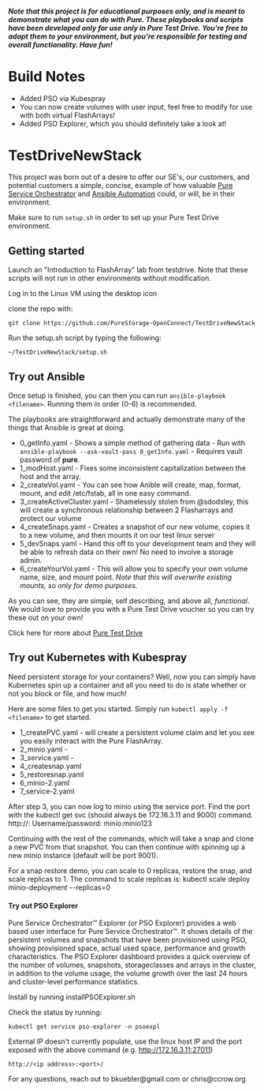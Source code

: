 #### *Note that this project is for educational purposes only, and is meant to demonstrate what you can do with Pure. These playbooks and scripts have been developed only for use only in Pure Test Drive. You're free to adapt them to your environment, but you're responsible for testing and overall functionality. Have fun!*

# Build Notes
* Added PSO via Kubespray
* You can now create volumes with user input, feel free to modify for use with both virtual FlashArrays!
* Added PSO Explorer, which you should definitely take a look at!

# TestDriveNewStack

This project was born out of a desire to offer our SE's, our customers, and potential customers a simple, concise, example of how valuable [Pure Service Orchestrator](https://github.com/purestorage/pso-csi#pure-service-orchestrator-pso-csi-driver)  and [Ansible Automation](https://galaxy.ansible.com/purestorage) could, or will, be in their environment.

Make sure to run `setup.sh` in order to set up your Pure Test Drive environment.


## Getting started

Launch an "Introduction to FlashArray" lab from testdrive. Note that these scripts will not run in other environments without modification.

Log in to the Linux VM using the desktop icon

clone the repo with:
```
git clone https://github.com/PureStorage-OpenConnect/TestDriveNewStack
```

Run the setup.sh script by typing the following:
```
~/TestDriveNewStack/setup.sh
```

## Try out Ansible

Once setup is finished, you can then you can run `ansible-playbook <filename>`. Running them in order (0-6) is recommended.

The playbooks are straightforward and actually demonstrate many of the things that Ansible is great at doing.

* 0_getInfo.yaml - Shows a simple method of gathering data - Run with `ansible-playbook --ask-vault-pass 0_getInfo.yaml` - Requires vault password of **pure**.
* 1_modHost.yaml - Fixes some inconsistent capitalization between the host and the array.
* 2_createVol.yaml - You can see how Anible will create, map, format, mount, and edit /etc/fstab, all in one easy command.
* 3_createActiveCluster.yaml - Shamelessly stolen from @sdodsley, this will create a synchronous relationship between 2 Flasharrays and protect our volume
* 4_createSnaps.yaml - Creates a snapshot of our new volume, copies it to a new volume, and then mounts it on our test linux server
* 5_devSnaps.yaml - Hand this off to your development team and they will be able to refresh data on their own! No need to involve a storage admin.
* 6_createYourVol.yaml - This will allow you to specify your own volume name, size, and mount point. *Note that this will overwrite existing mounts, so only for demo purposes.*

As you can see, they are simple, self describing, and above all, *functional*. We would love to provide you with a Pure Test Drive voucher so you can try these out on your own!

Click here for more about [Pure Test Drive](https://www.purestorage.com/products/flasharray-x/test-drive.html)



## Try out Kubernetes with Kubespray

Need persistent storage for your containers? Well, now you can simply have Kubernetes spin up a container and all you need to do is state whether or not you block or file, and how much!

Here are some files to get you started. Simply run `kubectl apply -f <filename>` to get started.



* 1_createPVC.yaml - will create a persistent volume claim and let you see you easily interact with the Pure FlashArray.
* 2_minio.yaml -
* 3_service.yaml -
* 4_createsnap.yaml
* 5_restoresnap.yaml
* 6_minio-2.yaml
* 7_service-2.yaml

After step 3, you can now log to minio using the service port. Find the port with the kubectl get svc (should always be 172.16.3.11 and 9000) command. http://<linuxIP>:<port> Username/password: minio:minio123

Continuing with the rest of the commands, which will take a snap and clone a new PVC from that snapshot. You can then continue with spinning up a new minio instance (default will be port 9001).

For a snap restore demo, you can scale to 0 replicas, restore the snap, and scale replicas to 1. The command to scale replicas is:
kubectl scale deploy minio-deployment --replicas=0

#### Try out PSO Explorer

Pure Service Orchestrator™ Explorer (or PSO Explorer) provides a web based user interface for Pure Service Orchestrator™. It shows details of the persistent volumes and snapshots that have been provisioned using PSO, showing provisioned space, actual used space, performance and growth characteristics. The PSO Explorer dashboard provides a quick overview of the number of volumes, snapshots, storageclasses and arrays in the cluster, in addition to the volume usage, the volume growth over the last 24 hours and cluster-level performance statistics.

Install by running installPSOExplorer.sh

Check the status by running:
```
kubectl get service pso-explorer -n psoexpl
```

External IP doesn't currently populate, use the linux host IP and the port exposed with the above command (e.g. http://172.16.3.11:27011)

````
http://<ip address>:<port>/
````


For any questions, reach out to bkuebler\@gmail.com or chris\@ccrow.org
